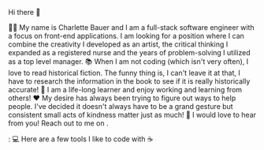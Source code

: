 Hi there 👋

👩‍💻 My name is Charlette Bauer and I am a full-stack software engineer with a focus on front-end applications. I am looking for a position where I can combine the creativity I developed as an artist, the critical thinking I expanded as a registered nurse and the years of problem-solving I utilized as a top level manager.
📚 When I am not coding (which isn't very often), I love to read historical fiction. The funny thing is, I can't leave it at that, I have to research the information in the book to see if it is really historically accurate!
📜 I am a life-long learner and enjoy working and learning from others!
❤️ My desire has always been trying to figure out ways to help people. I've decided it doesn't always have to be a grand gesture but consistent small acts of kindness matter just as much!
🌼 I would love to hear from you! Reach out to me on .

: 💻 Here are a few tools I like to code with ☕
